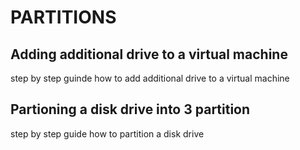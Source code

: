 # PARTITIONS
## Adding additional drive to a virtual machine
step by step guinde how to add additional drive to a virtual machine
## Partioning a disk drive into 3 partition
step by step guide how to partition a disk drive
